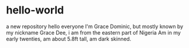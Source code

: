# hello-world
a new repository
hello everyone
I'm Grace Dominic, but mostly known by my nickname Grace Dee,
i am from the eastern part of Nigeria
Am in my early twenties, am about 5.8ft tall, am dark skinned.
